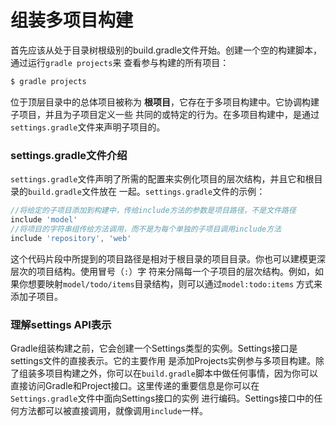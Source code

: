 组装多项目构建
=======================
首先应该从处于目录树根级别的build.gradle文件开始。创建一个空的构建脚本，通过运行`gradle projects`来
查看参与构建的所有项目：
```powershell
$ gradle projects
```
位于顶层目录中的总体项目被称为 **根项目**，它存在于多项目构建中。它协调构建子项目，并且为子项目定义一些
共同的或特定的行为。在多项目构建中，是通过`settings.gradle`文件来声明子项目的。

### settings.gradle文件介绍
`settings.gradle`文件声明了所需的配置来实例化项目的层次结构，并且它和根目录的`build.gradle`文件放在
一起。`settings.gradle`文件的示例：
```gradle
//将给定的子项目添加到构建中，传给include方法的参数是项目路径，不是文件路径
include 'model'
//将项目的字符串组传给方法调用，而不是为每个单独的子项目调用include方法
include 'repository', 'web'
```
这个代码片段中所提到的项目路径是相对于根目录的项目目录。你也可以建模更深层次的项目结构。使用冒号（`:`）字
符来分隔每一个子项目的层次结构。例如，如果你想要映射`model/todo/items`目录结构，则可以通过`model:todo:items`
方式来添加子项目。

### 理解settings API表示
Gradle组装构建之前，它会创建一个Settings类型的实例。Settings接口是settings文件的直接表示。它的主要作用
是添加Projects实例参与多项目构建。除了组装多项目构建之外，你可以在`build.gradle`脚本中做任何事情，因为你可以
直接访问Gradle和Project接口。这里传递的重要信息是你可以在`Settings.gradle`文件中面向Settings接口的实例
进行编码。Settings接口中的任何方法都可以被直接调用，就像调用`include`一样。
